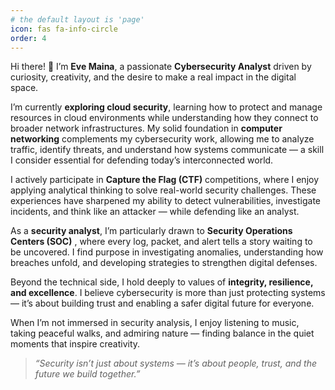 ```yaml
---
# the default layout is 'page'
icon: fas fa-info-circle
order: 4
---
```

Hi there! 👋 I’m **Eve Maina**, a passionate **Cybersecurity Analyst** driven by curiosity, creativity, and the desire to make a real impact in the digital space.  

I’m currently **exploring cloud security**, learning how to protect and manage resources in cloud environments while understanding how they connect to broader network infrastructures. My solid foundation in **computer networking** complements my cybersecurity work, allowing me to analyze traffic, identify threats, and understand how systems communicate — a skill I consider essential for defending today’s interconnected world.  

I actively participate in **Capture the Flag (CTF)** competitions, where I enjoy applying analytical thinking to solve real-world security challenges. These experiences have sharpened my ability to detect vulnerabilities, investigate incidents, and think like an attacker — while defending like an analyst.  

As a **security analyst**, I’m particularly drawn to **Security Operations Centers (SOC)** , where every log, packet, and alert tells a story waiting to be uncovered. I find purpose in investigating anomalies, understanding how breaches unfold, and developing strategies to strengthen digital defenses.  

Beyond the technical side, I hold deeply to values of **integrity, resilience, and excellence**. I believe cybersecurity is more than just protecting systems — it’s about building trust and enabling a safer digital future for everyone.  

When I’m not immersed in security analysis, I enjoy listening to music, taking peaceful walks, and admiring nature — finding balance in the quiet moments that inspire creativity.  

> _“Security isn’t just about systems — it’s about people, trust, and the future we build together.”_

